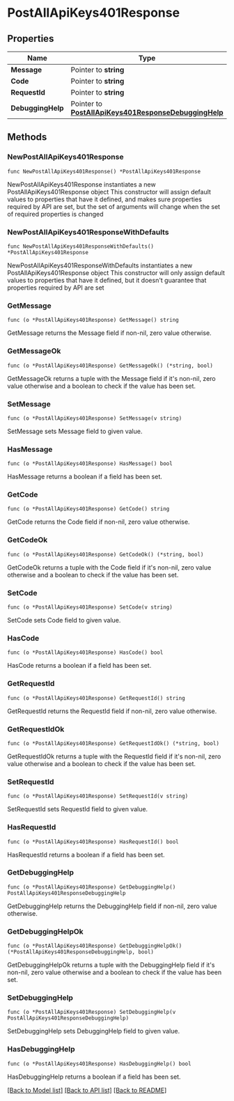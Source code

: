 # PostAllApiKeys401Response

## Properties

Name | Type | Description | Notes
------------ | ------------- | ------------- | -------------
**Message** | Pointer to **string** |  | [optional] 
**Code** | Pointer to **string** |  | [optional] 
**RequestId** | Pointer to **string** |  | [optional] 
**DebuggingHelp** | Pointer to [**PostAllApiKeys401ResponseDebuggingHelp**](PostAllApiKeys401ResponseDebuggingHelp.md) |  | [optional] 

## Methods

### NewPostAllApiKeys401Response

`func NewPostAllApiKeys401Response() *PostAllApiKeys401Response`

NewPostAllApiKeys401Response instantiates a new PostAllApiKeys401Response object
This constructor will assign default values to properties that have it defined,
and makes sure properties required by API are set, but the set of arguments
will change when the set of required properties is changed

### NewPostAllApiKeys401ResponseWithDefaults

`func NewPostAllApiKeys401ResponseWithDefaults() *PostAllApiKeys401Response`

NewPostAllApiKeys401ResponseWithDefaults instantiates a new PostAllApiKeys401Response object
This constructor will only assign default values to properties that have it defined,
but it doesn't guarantee that properties required by API are set

### GetMessage

`func (o *PostAllApiKeys401Response) GetMessage() string`

GetMessage returns the Message field if non-nil, zero value otherwise.

### GetMessageOk

`func (o *PostAllApiKeys401Response) GetMessageOk() (*string, bool)`

GetMessageOk returns a tuple with the Message field if it's non-nil, zero value otherwise
and a boolean to check if the value has been set.

### SetMessage

`func (o *PostAllApiKeys401Response) SetMessage(v string)`

SetMessage sets Message field to given value.

### HasMessage

`func (o *PostAllApiKeys401Response) HasMessage() bool`

HasMessage returns a boolean if a field has been set.

### GetCode

`func (o *PostAllApiKeys401Response) GetCode() string`

GetCode returns the Code field if non-nil, zero value otherwise.

### GetCodeOk

`func (o *PostAllApiKeys401Response) GetCodeOk() (*string, bool)`

GetCodeOk returns a tuple with the Code field if it's non-nil, zero value otherwise
and a boolean to check if the value has been set.

### SetCode

`func (o *PostAllApiKeys401Response) SetCode(v string)`

SetCode sets Code field to given value.

### HasCode

`func (o *PostAllApiKeys401Response) HasCode() bool`

HasCode returns a boolean if a field has been set.

### GetRequestId

`func (o *PostAllApiKeys401Response) GetRequestId() string`

GetRequestId returns the RequestId field if non-nil, zero value otherwise.

### GetRequestIdOk

`func (o *PostAllApiKeys401Response) GetRequestIdOk() (*string, bool)`

GetRequestIdOk returns a tuple with the RequestId field if it's non-nil, zero value otherwise
and a boolean to check if the value has been set.

### SetRequestId

`func (o *PostAllApiKeys401Response) SetRequestId(v string)`

SetRequestId sets RequestId field to given value.

### HasRequestId

`func (o *PostAllApiKeys401Response) HasRequestId() bool`

HasRequestId returns a boolean if a field has been set.

### GetDebuggingHelp

`func (o *PostAllApiKeys401Response) GetDebuggingHelp() PostAllApiKeys401ResponseDebuggingHelp`

GetDebuggingHelp returns the DebuggingHelp field if non-nil, zero value otherwise.

### GetDebuggingHelpOk

`func (o *PostAllApiKeys401Response) GetDebuggingHelpOk() (*PostAllApiKeys401ResponseDebuggingHelp, bool)`

GetDebuggingHelpOk returns a tuple with the DebuggingHelp field if it's non-nil, zero value otherwise
and a boolean to check if the value has been set.

### SetDebuggingHelp

`func (o *PostAllApiKeys401Response) SetDebuggingHelp(v PostAllApiKeys401ResponseDebuggingHelp)`

SetDebuggingHelp sets DebuggingHelp field to given value.

### HasDebuggingHelp

`func (o *PostAllApiKeys401Response) HasDebuggingHelp() bool`

HasDebuggingHelp returns a boolean if a field has been set.


[[Back to Model list]](../README.md#documentation-for-models) [[Back to API list]](../README.md#documentation-for-api-endpoints) [[Back to README]](../README.md)


